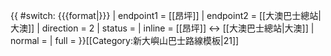 {{ #switch: {{{format|}}}
  | endpoint1 = [[昂坪]]
  | endpoint2 = [[大澳巴士總站|大澳]]
  | direction = 2
  | status = 
  | inline = [[昂坪]] ↔ [[大澳巴士總站|大澳]]
  | normal = 
  | full =
}}<noinclude>[[Category:新大嶼山巴士路線模板|21]]</noinclude>